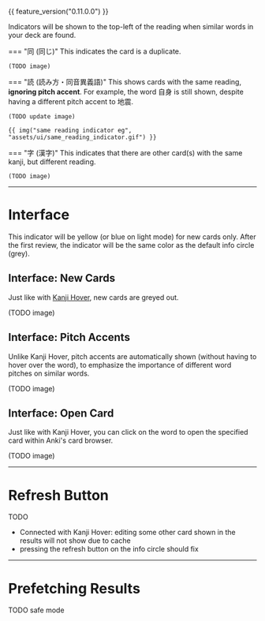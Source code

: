 {{ feature_version("0.11.0.0") }}

Indicators will be shown to the top-left of the reading when similar words
in your deck are found.

=== "同 (同じ)"
    This indicates the card is a duplicate.

    (TODO image)

=== "読 (読み方・同音異義語)"
    This shows cards with the same reading, **ignoring pitch accent**.
    For example, the word 自身 is still shown,
    despite having a different pitch accent to 地震.

    (TODO update image)

    {{ img("same reading indicator eg", "assets/ui/same_reading_indicator.gif") }}

=== "字 (漢字)"
    This indicates that there are other card(s) with the same kanji,
    but different reading.

    (TODO image)



---


# Interface

This indicator will be yellow (or blue on light mode) for new cards only.
After the first review, the indicator will be the same color as the default info circle (grey).


## Interface: New Cards

Just like with [Kanji Hover](kanjihover.md), new cards are greyed out.

(TODO image)


## Interface: Pitch Accents

Unlike Kanji Hover, pitch accents are automatically shown
(without having to hover over the word), to emphasize the importance
of different word pitches on similar words.

(TODO image)

## Interface: Open Card

Just like with Kanji Hover, you can click on the word to open the
specified card within Anki's card browser.

(TODO image)

---


# Refresh Button

TODO
- Connected with Kanji Hover: editing some other card shown in the results
    will not show due to cache
- pressing the refresh button on the info circle should fix


---

# Prefetching Results

TODO safe mode


